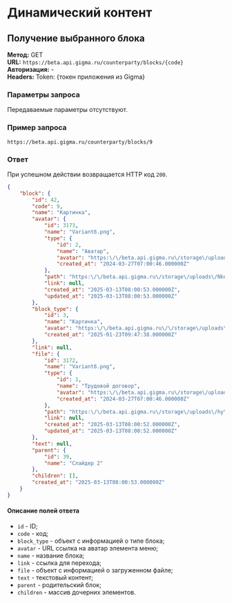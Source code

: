 # Динамический контент

## Получение выбранного блока

**Метод:** GET  
**URL:** `https://beta.api.gigma.ru/counterparty/blocks/{code}`	
**Авторизация:** -  
**Headers:** Token: {токен приложения из Gigma}  

### Параметры запроса

Передаваемые параметры отсутствуют.

### Пример запроса

`https://beta.api.gigma.ru/counterparty/blocks/9`

### Ответ

При успешном действии возвращается HTTP код `200`.
```json
{
	"block": {
		"id": 42,
		"code": 9,
		"name": "Картинка",
		"avatar": {
			"id": 3173,
			"name": "Variant6.png",
			"type": {
				"id": 2,
				"name": "Аватар",
				"avatar": "https:\/\/beta.api.gigma.ru\/storage\/uploads\/default.svg",
				"created_at": "2024-03-27T07:00:46.000000Z"
			},
			"path": "https:\/\/beta.api.gigma.ru\/storage\/uploads\/NkuY5AlCIqKraGSjxvi8ZgjbHOzMPSk8opUZ7CMq.png",
			"link": null,
			"created_at": "2025-03-13T08:00:53.000000Z",
			"updated_at": "2025-03-13T08:00:53.000000Z"
		},
		"block_type": {
			"id": 3,
			"name": "Картинка",
			"avatar": "https:\/\/beta.api.gigma.ru\/\/storage\/uploads\/image-profile-2.svg",
			"created_at": "2025-01-23T09:47:38.000000Z"
		},
		"link": null,
		"file": {
			"id": 3172,
			"name": "Variant6.png",
			"type": {
				"id": 1,
				"name": "Трудовой договор",
				"avatar": "https:\/\/beta.api.gigma.ru\/storage\/uploads\/default.svg",
				"created_at": "2024-03-27T07:00:46.000000Z"
			},
			"path": "https:\/\/beta.api.gigma.ru\/storage\/uploads\/hyYYah60RQfaL8oCSfHx0Ad3zknA39Wg8mgBMIVN.png",
			"link": null,
			"created_at": "2025-03-13T08:00:52.000000Z",
			"updated_at": "2025-03-13T08:00:52.000000Z"
		},
		"text": null,
		"parent": {
			"id": 39,
			"name": "Слайдер 2"
		},
		"children": [],
		"created_at": "2025-03-13T08:00:53.000000Z"
	}
}
```

#### Описание полей ответа

- `id` - ID;    
- `code` - код;    
- `block_type` - объект с информацией о типе блока;     
- `avatar` - URL ссылка на аватар элемента меню;    
- `name` - название блока;  
- `link` - ссылка для перехода;  
- `file` - объект с информацией о загруженном файле;  
- `text` - текстовый контент;  
- `parent` - родительский блок;  
- `children` - массив дочерних элементов.